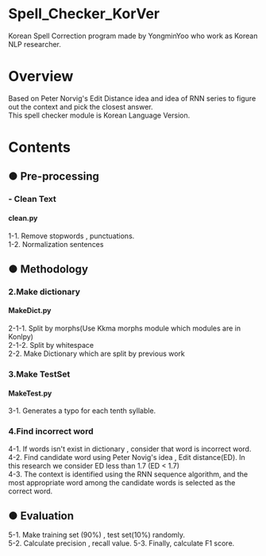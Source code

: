 # Spell_Checker_KorVer </br>
Korean Spell Correction program made by YongminYoo who work as Korean NLP researcher. </br>


# Overview </br>
Based on Peter Norvig's Edit Distance idea and idea of RNN series to figure out the context and pick the closest answer. </br>
This spell checker module is Korean Language Version.</br>

# Contents </br>

## ● Pre-processing</br>

### - Clean Text</br>
#### clean.py</br>
1-1. Remove stopwords , punctuations.</br>
1-2. Normalization sentences</br>

## ● Methodology</br>

### 2.Make dictionary</br>
#### MakeDict.py
2-1-1. Split by morphs(Use Kkma morphs module which modules are in Konlpy) </br>
2-1-2. Split by whitespace</br>
2-2. Make Dictionary which are split by previous work</br>

### 3.Make TestSet</br>
#### MakeTest.py
3-1. Generates a typo for each tenth syllable.

### 4.Find incorrect word</br>
4-1. If words isn't exist in dictionary , consider that word is incorrect word.</br>
4-2. Find candidate word using Peter Novig's idea , Edit distance(ED). In this research we consider ED less than 1.7 (ED < 1.7)</br>
4-3. The context is identified using the RNN sequence algorithm, and the most appropriate word among the candidate words is selected as the correct word.</br>


## ● Evaluation</br>
5-1. Make training set (90%) , test set(10%) randomly. </br>
5-2. Calculate precision , recall value.
5-3. Finally, calculate F1 score.


